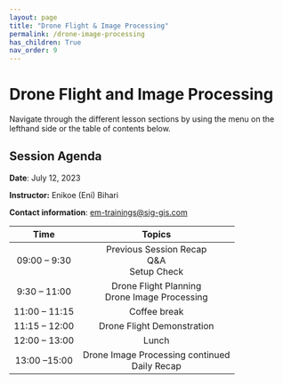 ```yaml
---
layout: page
title: "Drone Flight & Image Processing"
permalink: /drone-image-processing
has_children: True
nav_order: 9
---
```


# Drone Flight and Image Processing
Navigate through the different lesson sections by using the menu on the lefthand side or the table of contents below.

## Session Agenda
**Date**: July 12, 2023

**Instructor:** Enikoe (Eni) Bihari

**Contact information**: [em-trainings@sig-gis.com](em-trainings@sig-gis.com)

|Time           |  Topics       |
|:-------------:|:-------------:|
| 09:00 – 9:30  | Previous Session Recap <br> Q&A <br> Setup Check |
| 9:30 – 11:00  | Drone Flight Planning <br> Drone Image Processing |
| 11:00 – 11:15 | Coffee break |
| 11:15 – 12:00 | Drone Flight Demonstration |
| 12:00 – 13:00 | Lunch |
| 13:00 –15:00  | Drone Image Processing continued <br> Daily Recap |